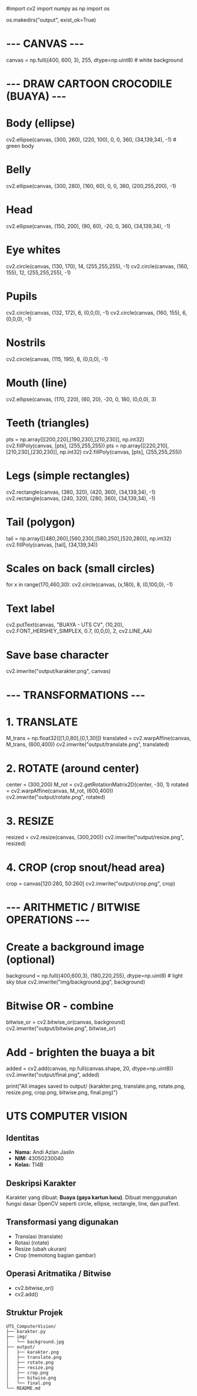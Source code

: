 #import cv2
import numpy as np
import os

os.makedirs("output", exist_ok=True)

# --- CANVAS ---
canvas = np.full((400, 600, 3), 255, dtype=np.uint8)  # white background

# --- DRAW CARTOON CROCODILE (BUAYA) ---
# Body (ellipse)
cv2.ellipse(canvas, (300, 260), (220, 100), 0, 0, 360, (34,139,34), -1)  # green body
# Belly
cv2.ellipse(canvas, (300, 280), (160, 60), 0, 0, 360, (200,255,200), -1)
# Head
cv2.ellipse(canvas, (150, 200), (90, 60), -20, 0, 360, (34,139,34), -1)
# Eye whites
cv2.circle(canvas, (130, 170), 14, (255,255,255), -1)
cv2.circle(canvas, (160, 155), 12, (255,255,255), -1)
# Pupils
cv2.circle(canvas, (132, 172), 6, (0,0,0), -1)
cv2.circle(canvas, (160, 155), 6, (0,0,0), -1)
# Nostrils
cv2.circle(canvas, (115, 195), 6, (0,0,0), -1)
# Mouth (line)
cv2.ellipse(canvas, (170, 220), (60, 20), -20, 0, 180, (0,0,0), 3)
# Teeth (triangles)
pts = np.array([[200,220],[190,230],[210,230]], np.int32)
cv2.fillPoly(canvas, [pts], (255,255,255))
pts = np.array([[220,210],[210,230],[230,230]], np.int32)
cv2.fillPoly(canvas, [pts], (255,255,255))
# Legs (simple rectangles)
cv2.rectangle(canvas, (380, 320), (420, 360), (34,139,34), -1)
cv2.rectangle(canvas, (240, 320), (280, 360), (34,139,34), -1)
# Tail (polygon)
tail = np.array([[480,260],[560,230],[580,250],[520,280]], np.int32)
cv2.fillPoly(canvas, [tail], (34,139,34))
# Scales on back (small circles)
for x in range(170,460,30):
    cv2.circle(canvas, (x,180), 8, (0,100,0), -1)
# Text label
cv2.putText(canvas, "BUAYA - UTS CV", (10,20), cv2.FONT_HERSHEY_SIMPLEX, 0.7, (0,0,0), 2, cv2.LINE_AA)

# Save base character
cv2.imwrite("output/karakter.png", canvas)

# --- TRANSFORMATIONS ---
# 1. TRANSLATE
M_trans = np.float32([[1,0,80],[0,1,30]])
translated = cv2.warpAffine(canvas, M_trans, (600,400))
cv2.imwrite("output/translate.png", translated)

# 2. ROTATE (around center)
center = (300,200)
M_rot = cv2.getRotationMatrix2D(center, -30, 1)
rotated = cv2.warpAffine(canvas, M_rot, (600,400))
cv2.imwrite("output/rotate.png", rotated)

# 3. RESIZE
resized = cv2.resize(canvas, (300,200))
cv2.imwrite("output/resize.png", resized)

# 4. CROP (crop snout/head area)
crop = canvas[120:280, 50:260]
cv2.imwrite("output/crop.png", crop)

# --- ARITHMETIC / BITWISE OPERATIONS ---
# Create a background image (optional)
background = np.full((400,600,3), (180,220,255), dtype=np.uint8)  # light sky blue
cv2.imwrite("img/background.jpg", background)

# Bitwise OR - combine
bitwise_or = cv2.bitwise_or(canvas, background)
cv2.imwrite("output/bitwise.png", bitwise_or)

# Add - brighten the buaya a bit
added = cv2.add(canvas, np.full(canvas.shape, 20, dtype=np.uint8))
cv2.imwrite("output/final.png", added)

print("All images saved to output/ (karakter.png, translate.png, rotate.png, resize.png, crop.png, bitwise.png, final.png)")
# UTS COMPUTER VISION

## Identitas
- **Nama:** Andi Azlan Jaslin
- **NIM:** 43050230040
- **Kelas:** TI4B

## Deskripsi Karakter
Karakter yang dibuat: **Buaya (gaya kartun lucu)**. Dibuat menggunakan fungsi dasar OpenCV seperti circle, ellipse, rectangle, line, dan putText.

## Transformasi yang digunakan
- Translasi (translate)
- Rotasi (rotate)
- Resize (ubah ukuran)
- Crop (memotong bagian gambar)

## Operasi Aritmatika / Bitwise
- cv2.bitwise_or()
- cv2.add()

## Struktur Projek
```
UTS_ComputerVision/
├── karakter.py
├── img/
│   └── background.jpg
├── output/
│   ├── karakter.png
│   ├── translate.png
│   ├── rotate.png
│   ├── resize.png
│   ├── crop.png
│   ├── bitwise.png
│   └── final.png
└── README.md
```
